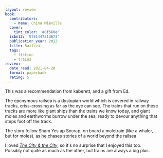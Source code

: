 ```yaml
---
layout: review
book:
  contributors:
    - name: China Miéville
  cover:
    tint_color: '#8f560e'
  isbn13: '9781447213673'
  publication_year: 2012
  title: Railsea
  tags:
    - fiction
    - trains
review:
  date_read: 2021-04-28
  format: paperback
  rating: 5
---
```


This was a recommendation from kaberett, and a gift from Ed.

The eponymous railsea is a dystopian world which is covered in railway tracks, criss-crossing as far as the eye can see.
The trains that run on these tracks are more like giant ships than the trains we know today, and giant moles and earthworms burrow under the sea, ready to devour anything that steps foot off the track.

The story follow Sham Yes ap Soorap, on board a moletrain (like a whaler, but for moles), as he chases stories of a world beyond the railsea.

I loved [*The City & the City*](/reviews/the-city-and-the-city/), so it's no surprise that I enjoyed this too.
Possibly not quite as much as the other, but trains are always a big plus.
